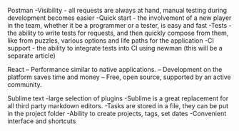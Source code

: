 Postman
-Visibility - all requests are always at hand, manual testing during development becomes easier
-Quick start - the involvement of a new player in the team, whether it be a programmer or a tester, is easy and fast
-Tests - the ability to write tests for requests, and then quickly compose from them, like from puzzles, various options and life paths for the application
-CI support - the ability to integrate tests into CI using newman (this will be a separate article)

React
– Performance similar to native applications.
– Development on the platform saves time and money
– Free, open source, supported by an active community.

Sublime text
-large selection of plugins
-Sublime is a great replacement for all third party markdown editors.
-Tasks are stored in a file, they can be put in the project folder
-Ability to create projects, tags, set dates
-Convenient interface and shortcuts
